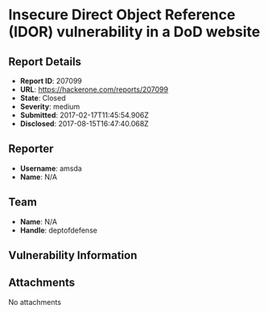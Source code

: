 # Insecure Direct Object Reference (IDOR) vulnerability in a DoD website

## Report Details
- **Report ID**: 207099
- **URL**: https://hackerone.com/reports/207099
- **State**: Closed
- **Severity**: medium
- **Submitted**: 2017-02-17T11:45:54.906Z
- **Disclosed**: 2017-08-15T16:47:40.068Z

## Reporter
- **Username**: amsda
- **Name**: N/A

## Team
- **Name**: N/A
- **Handle**: deptofdefense

## Vulnerability Information


## Attachments
No attachments
